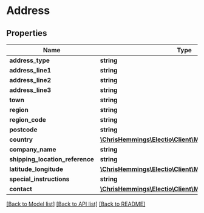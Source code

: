 # Address

## Properties
Name | Type | Description | Notes
------------ | ------------- | ------------- | -------------
**address_type** | **string** |  | 
**address_line1** | **string** |  | 
**address_line2** | **string** |  | [optional] 
**address_line3** | **string** |  | [optional] 
**town** | **string** |  | [optional] 
**region** | **string** |  | [optional] 
**region_code** | **string** |  | [optional] 
**postcode** | **string** |  | 
**country** | [**\ChrisHemmings\Electio\Client\Model\Country**](Country.md) |  | 
**company_name** | **string** |  | [optional] 
**shipping_location_reference** | **string** |  | [optional] 
**latitude_longitude** | [**\ChrisHemmings\Electio\Client\Model\LatitudeLongitude**](LatitudeLongitude.md) |  | [optional] 
**special_instructions** | **string** |  | [optional] 
**contact** | [**\ChrisHemmings\Electio\Client\Model\Contact**](Contact.md) |  | 

[[Back to Model list]](../README.md#documentation-for-models) [[Back to API list]](../README.md#documentation-for-api-endpoints) [[Back to README]](../README.md)


